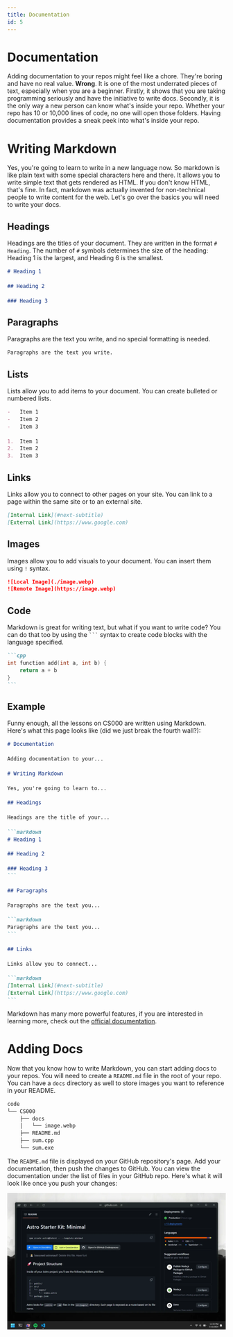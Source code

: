 ```yaml
---
title: Documentation
id: 5
---
```


# Documentation

Adding documentation to your repos might feel like a chore. They're boring and have no real value. **Wrong**. It is one of the most underrated pieces of text, especially when you are a beginner. Firstly, it shows that you are taking programming seriously and have the initiative to write docs. Secondly, it is the only way a new person can know what's inside your repo. Whether your repo has 10 or 10,000 lines of code, no one will open those folders. Having documentation provides a sneak peek into what's inside your repo.

# Writing Markdown

Yes, you're going to learn to write in a new language now. So markdown is like plain text with some special characters here and there. It allows you to write simple text that gets rendered as HTML. If you don't know HTML, that's fine. In fact, markdown was actually invented for non-technical people to write content for the web. Let's go over the basics you will need to write your docs.

## Headings

Headings are the titles of your document. They are written in the format `# Heading`. The number of `#` symbols determines the size of the heading: Heading 1 is the largest, and Heading 6 is the smallest.

```markdown
# Heading 1

## Heading 2

### Heading 3
```

## Paragraphs

Paragraphs are the text you write, and no special formatting is needed.

```markdown
Paragraphs are the text you write.
```

## Lists

Lists allow you to add items to your document. You can create bulleted or numbered lists.

```markdown
-   Item 1
-   Item 2
-   Item 3

1.  Item 1
2.  Item 2
3.  Item 3
```

## Links

Links allow you to connect to other pages on your site. You can link to a page within the same site or to an external site.

```markdown
[Internal Link](#next-subtitle)
[External Link](https://www.google.com)
```

## Images

Images allow you to add visuals to your document. You can insert them using `!` syntax.

```markdown
![Local Image](./image.webp)
![Remote Image](https://image.webp)
```

## Code

Markdown is great for writing text, but what if you want to write code? You can do that too by using the ` ``` ` syntax to create code blocks with the language specified.

````markdown
```cpp
int function add(int a, int b) {
    return a + b
}
```
````

## Example

Funny enough, all the lessons on CS000 are written using Markdown. Here's what this page looks like (did we just break the fourth wall?):

````markdown
# Documentation

Adding documentation to your...

# Writing Markdown

Yes, you're going to learn to...

## Headings

Headings are the title of your...

```markdown
# Heading 1

## Heading 2

### Heading 3
```

## Paragraphs

Paragraphs are the text you...

```markdown
Paragraphs are the text you...
```

## Links

Links allow you to connect...

```markdown
[Internal Link](#next-subtitle)
[External Link](https://www.google.com)
```
````

Markdown has many more powerful features, if you are interested in learning more, check out the [official documentation](https://www.markdownguide.org/basic-syntax/).

# Adding Docs

Now that you know how to write Markdown, you can start adding docs to your repos. You will need to create a `README.md` file in the root of your repo. You can have a `docs` directory as well to store images you want to reference in your README.

```bash
code
└── CS000
    ├── docs
    │   └── image.webp
    ├── README.md
    ├── sum.cpp
    └── sum.exe
```

The `README.md` file is displayed on your GitHub repository's page. Add your documentation, then push the changes to GitHub. You can view the documentation under the list of files in your GitHub repo. Here's what it will look like once you push your changes:

![README Example](./images/readme-example.webp)
